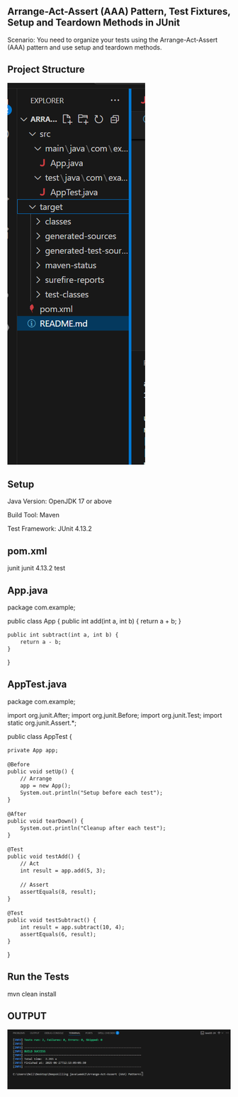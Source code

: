## Arrange-Act-Assert (AAA) Pattern, Test Fixtures, Setup and Teardown Methods in JUnit 
Scenario: 
You need to organize your tests using the Arrange-Act-Assert (AAA) pattern and use setup 
and teardown methods.

## Project Structure
![structure](./structure.png)

## Setup
Java Version: OpenJDK 17 or above

Build Tool: Maven

Test Framework: JUnit 4.13.2

## pom.xml

<dependencies>
    <dependency>
        <groupId>junit</groupId>
        <artifactId>junit</artifactId>
        <version>4.13.2</version>
        <scope>test</scope>
    </dependency>
</dependencies>

## App.java
package com.example;

public class App {
    public int add(int a, int b) {
        return a + b;
    }

    public int subtract(int a, int b) {
        return a - b;
    }
}


## AppTest.java

package com.example;

import org.junit.After;
import org.junit.Before;
import org.junit.Test;
import static org.junit.Assert.*;

public class AppTest {

    private App app;

    @Before
    public void setUp() {
        // Arrange
        app = new App();
        System.out.println("Setup before each test");
    }

    @After
    public void tearDown() {
        System.out.println("Cleanup after each test");
    }

    @Test
    public void testAdd() {
        // Act
        int result = app.add(5, 3);

        // Assert
        assertEquals(8, result);
    }

    @Test
    public void testSubtract() {
        int result = app.subtract(10, 4);
        assertEquals(6, result);
    }
}


## Run the Tests

mvn clean install


## OUTPUT

![OUTPUT](./output.png)